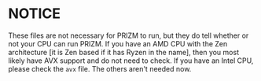 # NOTICE
These files are not necessary for PRIZM to run, but they do tell whether or not your CPU can run PRIZM.
If you have an AMD CPU with the Zen architecture [it is Zen based if it has Ryzen in the name], then you most likely have AVX support and do not need to check.
If you have an Intel CPU, please check the `avx` file. The others aren't needed now.
